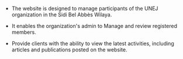 - The website is designed to manage participants of the UNEJ organization in the Sidi Bel Abbès Wilaya.

- It enables the organization's admin to Manage and review registered members.

- Provide clients with the ability to view the latest activities, including articles and publications posted on the website.

